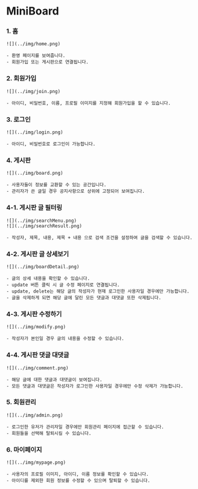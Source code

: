# MiniBoard

### 1. 홈

    ![](../img/home.png)

    - 환영 페이지를 보여줍니다.
    - 회원가입 또는 게시판으로 연결됩니다.

### 2. 회원가입

    ![](../img/join.png)

    - 아이디, 비밀번호, 이름, 프로필 이미지를 지정해 회원가입을 할 수 있습니다.

### 3. 로그인

    ![](../img/login.png)

    - 아이디, 비밀번호로 로그인이 가능합니다.

### 4. 게시판

    ![](../img/board.png)

    - 사용자들이 정보를 교환할 수 있는 공간입니다.
    - 관리자가 쓴 글일 경우 공지사항으로 상위에 고정되어 보여집니다.

### 4-1. 게시판 글 필터링

    ![](../img/searchMenu.png)
    ![](../img/searchResult.png)

    - 작성자, 제목, 내용, 제목 + 내용 으로 검색 조건을 설정하여 글을 검색할 수 있습니다.

### 4-2. 게시판 글 상세보기

    ![](../img/boardDetail.png)

    - 글의 상세 내용을 확인할 수 있습니다.
    - update 버튼 클릭 시 글 수정 페이지로 연결됩니다.
    - update, delete는 해당 글의 작성자가 현재 로그인한 사용자일 경우에만 가능합니다.
    - 글을 삭제하게 되면 해당 글에 달린 모든 댓글과 대댓글 또한 삭제됩니다.

### 4-3. 게시판 수정하기

    ![](../img/modify.png)

    - 작성자가 본인일 경우 글의 내용을 수정할 수 있습니다.

### 4-4. 게시판 댓글 대댓글

    ![](../img/comment.png)

    - 해당 글에 대한 댓글과 대댓글이 보여집니다.
    - 모든 댓글과 대댓글은 작성자가 로그인한 사용자일 경우에만 수정 삭제가 가능합니다.

### 5. 회원관리

    ![](../img/admin.png)

    - 로그인한 유저가 관리자일 경우에만 회원관리 페이지에 접근할 수 있습니다.
    - 회원들을 선택해 탈퇴시킬 수 있습니다.

### 6. 마이페이지

    ![](../img/mypage.png)

    - 사용자의 프로필 이미지, 아이디, 이름 정보를 확인할 수 있습니다.
    - 아이디를 제외한 회원 정보를 수정할 수 있으며 탈퇴할 수 있습니다.
